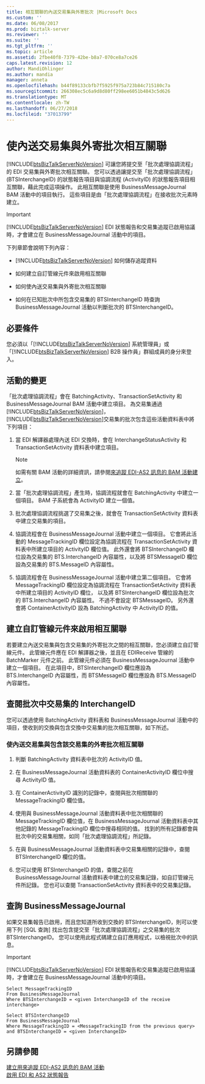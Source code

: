 ```yaml
---
title: 相互關聯的內送交易集與外寄批次 |Microsoft Docs
ms.custom: ''
ms.date: 06/08/2017
ms.prod: biztalk-server
ms.reviewer: ''
ms.suite: ''
ms.tgt_pltfrm: ''
ms.topic: article
ms.assetid: 2fbe40f8-7379-42be-b8a7-070ce8a7ce26
caps.latest.revision: 12
author: MandiOhlinger
ms.author: mandia
manager: anneta
ms.openlocfilehash: b44f89133cbfb7f5925f975a723b84c715180c7a
ms.sourcegitcommit: 266308ec5c6a9d8d80ff298ee6051b4843c5d626
ms.translationtype: MT
ms.contentlocale: zh-TW
ms.lasthandoff: 06/27/2018
ms.locfileid: "37013799"
---
```

# <a name="correlating-an-incoming-transaction-set-with-an-outgoing-batch"></a>使內送交易集與外寄批次相互關聯
[!INCLUDE[btsBizTalkServerNoVersion](../includes/btsbiztalkservernoversion-md.md)] 可讓您將提交至「批次處理協調流程」的 EDI 交易集與外寄批次相互關聯。 您可以透過讓提交至「批次處理協調流程」(BTSInterchangeID) 的狀態報告項目與協調流程 (ActivityID) 的狀態報告項目相互關聯，藉此完成這項操作。 此相互關聯是使用 BusinessMessageJournal BAM 活動中的項目執行。 這些項目是由「批次處理協調流程」在接收批次元素時建立。  
  
> [!IMPORTANT]
>  [!INCLUDE[btsBizTalkServerNoVersion](../includes/btsbiztalkservernoversion-md.md)] EDI 狀態報告和交易集追蹤已啟用協議時，才會建立在 BusinessMessageJournal 活動中的項目。  
  
 下列章節會說明下列內容：  
  
- [!INCLUDE[btsBizTalkServerNoVersion](../includes/btsbiztalkservernoversion-md.md)] 如何儲存追蹤資料  
  
- 如何建立自訂管線元件來啟用相互關聯  
  
- 如何使內送交易集與外寄批次相互關聯  
  
- 如何在已知批次中所包含交易集的 BTSInterchangeID 時查詢 BusinessMessageJournal 活動以判斷批次的 BTSInterchangeID。  
  
## <a name="prerequisites"></a>必要條件  
 您必須以「[!INCLUDE[btsBizTalkServerNoVersion](../includes/btsbiztalkservernoversion-md.md)] 系統管理員」或「[!INCLUDE[btsBizTalkServerNoVersion](../includes/btsbiztalkservernoversion-md.md)] B2B 操作員」群組成員的身分來登入。  
  
## <a name="changes-to-the-activities"></a>活動的變更  
 「批次處理協調流程」會在 BatchingActivity、TransactionSetActivity 和 BusinessMessageJournal BAM 活動中建立項目。 為交易集通過[!INCLUDE[btsBizTalkServerNoVersion](../includes/btsbiztalkservernoversion-md.md)]，[!INCLUDE[btsBizTalkServerNoVersion](../includes/btsbiztalkservernoversion-md.md)]交易集的批次包含這些活動資料表中將下列項目：  
  
1.  當 EDI 解譯器處理內送 EDI 交換時，會在 InterchangeStatusActivity 和 TransactionSetActivity 資料表中建立項目。  
  
    > [!NOTE]
    >  如需有關 BAM 活動的詳細資訊，請參閱[來追蹤 EDI-AS2 訊息的 BAM 活動建立](../core/bam-activities-created-to-track-edi-as2-messages.md)。  
  
2.  當「批次處理協調流程」產生時，協調流程就會在 BatchingActivity 中建立一個項目。 BAM 子系統會為 ActivityID 建立一個值。  
  
3.  批次處理協調流程挑選了交易集之後，就會在 TransactionSetActivity 資料表中建立交易集的項目。  
  
4.  協調流程會在 BusinessMessageJournal 活動中建立一個項目。 它會將此活動的 MessageTrackingID 欄位設定為協調流程在 TransactionSetActivity 資料表中所建立項目的 ActivityID 欄位值。 此外還會將 BTSInterchangeID 欄位設為交易集的 BTS.InterchangeID 內容屬性，以及將 BTSMessageID 欄位設為交易集的 BTS.MessageID 內容屬性。  
  
5.  協調流程會在 BusinessMessageJournal 活動中建立第二個項目。 它會將 MessageTrackingID 欄位設定為協調流程在 TransactionSetActivity 資料表中所建立項目的 ActivityID 欄位， 以及將 BTSInterchangeID 欄位設為批次的 BTS.InterchangeID 內容屬性。 不過不會設定 BTSMessageID。 另外還會將 ContainerActivityID 設為 BatchingActivity 中 ActivityID 的值。  
  
## <a name="creating-a-custom-pipeline-component-for-enabling-correlation"></a>建立自訂管線元件來啟用相互關聯  
 若要建立內送交易集與包含交易集的外寄批次之間的相互關聯，您必須建立自訂管線元件。 此管線元件應在 EDI 解譯器之後，並且在 EDIReceive 管線的 BatchMarker 元件之前。 此管線元件必須在 BusinessMessageJournal 活動中建立一個項目。 在此項目中，BTSInterchangeID 欄位應設為 BTS.InterchangeID 內容屬性，而 BTSMessageID 欄位應設為 BTS.MessageID 內容屬性。  
  
## <a name="looking-up-the-interchangeid-for-a-transaction-set-in-a-batch"></a>查閱批次中交易集的 InterchangeID  
 您可以透過使用 BatchingActivity 資料表和 BusinessMessageJournal 活動中的項目，使收到的交換與包含交換中交易集的批次相互關聯，如下所述。  
  
### <a name="to-correlate-an-incoming-transaction-set-with-an-outgoing-batch-that-contains-that-transaction-set"></a>使內送交易集與包含該交易集的外寄批次相互關聯  
  
1.  判斷 BatchingActivity 資料表中批次的 ActivityID 值。  
  
2.  在 BusinessMessageJournal 活動資料表的 ContainerActivityID 欄位中搜尋 ActivityID 值。  
  
3.  在 ContainerActivityID 識別的記錄中，查閱與批次相關聯的 MessageTrackingID 欄位值。  
  
4.  使用與 BusinessMessageJournal 活動資料表中批次相關聯的 MessageTrackingID 欄位值，在 BusinessMessageJournal 活動資料表中其他記錄的 MessageTrackingID 欄位中搜尋相同的值。 找到的所有記錄都會與批次中的交易集相關，如同「批次處理協調流程」所記錄。  
  
5.  在與 BusinessMessageJournal 活動資料表中交易集相關的記錄中，查閱 BTSInterchangeID 欄位的值。  
  
6.  您可以使用 BTSInterchangeID 的值，查閱之前在 BusinessMessageJournal 活動資料表中建立的交易集記錄，如自訂管線元件所記錄。 您也可以查閱 TransactionSetActivity 資料表中的交易集記錄。  
  
## <a name="querying-businessmessagejournal"></a>查詢 BusinessMessageJournal  
 如果交易集報告已啟用，而且您知道所收到交換的 BTSInterchangeID，則可以使用下列 [SQL 查詢] 找出包含提交至「批次處理協調流程」之交易集的批次 BTSInterchangeID。 您可以使用此程式碼建立自訂應用程式，以檢視批次中的訊息。  
  
> [!IMPORTANT]
>  [!INCLUDE[btsBizTalkServerNoVersion](../includes/btsbiztalkservernoversion-md.md)] EDI 狀態報告和交易集追蹤已啟用協議時，才會建立在 BusinessMessageJournal 活動中的項目。  
  
```  
Select MessageTrackingID  
From BusinessMessageJournal  
Where BTSInterchangeID = <given InterchangeID of the receive interchange>  
  
Select BTSInterchangeID  
From BusinessMessageJournal  
Where MessageTrackingID = <MessageTrackingID from the previous query> and BTSInterchangeID = <given InterchangeID>  
```  
  
## <a name="see-also"></a>另請參閱  
 [建立用來追蹤 EDI-AS2 訊息的 BAM 活動](../core/bam-activities-created-to-track-edi-as2-messages.md)   
 [啟用 EDI 和 AS2 狀態報告](../core/enabling-edi-and-as2-status-reports.md)